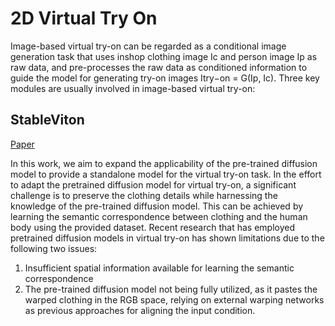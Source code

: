 # 2D Virtual Try On

Image-based virtual try-on can be regarded as a
conditional image generation task that uses inshop clothing image Ic and person image Ip as
raw data, and pre-processes the raw data as conditioned information to guide the model for generating try-on images Itry−on = G(Ip, Ic). Three
key modules are usually involved in image-based
virtual try-on:

## StableViton

[Paper](https://arxiv.org/pdf/2312.01725)

In this work, we aim to expand the applicability of the
pre-trained diffusion model to provide a standalone model
for the virtual try-on task. In the effort to adapt the pretrained diffusion model for virtual try-on, a significant challenge is to preserve the clothing details while harnessing
the knowledge of the pre-trained diffusion model. This
can be achieved by learning the semantic correspondence
between clothing and the human body using the provided
dataset. Recent research that has employed pretrained diffusion models in virtual try-on has shown limitations due to the following two issues:
1. Insufficient spatial information available for learning the semantic correspondence
2. The pre-trained diffusion model not
being fully utilized, as it pastes the warped clothing in the
RGB space, relying on external warping networks as previous approaches for aligning the input condition.

